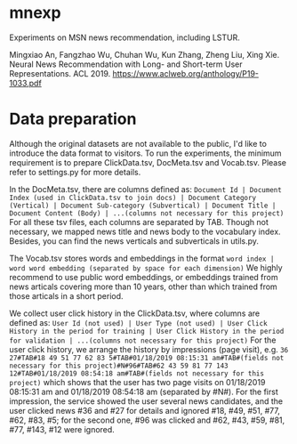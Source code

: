 # mnexp
Experiments on MSN news recommendation, including LSTUR.

Mingxiao An, Fangzhao Wu, Chuhan Wu, Kun Zhang, Zheng Liu, Xing Xie. Neural News Recommendation with Long- and Short-term
User Representations. ACL 2019. https://www.aclweb.org/anthology/P19-1033.pdf

# Data preparation
Although the original datasets are not available to the public, I'd like to introduce the data format to visitors.
To run the experiments, the minimum requirement is to prepare ClickData.tsv, DocMeta.tsv and Vocab.tsv. Please refer to settings.py for more details.

In the DocMeta.tsv, there are columns defined as:
`Document Id | Document Index (used in ClickData.tsv to join docs) | Document Category (Vertical) | Document Sub-category (Subvertical) | Document Title | Document Content (Body) | ...(columns not necessary for this project)`
For all these tsv files, each columns are separated by TAB. Though not necessary, we mapped news title and news body to the vocabulary index. Besides, you can find the news verticals and subverticals in utils.py.

The Vocab.tsv stores words and embeddings in the format 
`word index | word word embedding (separated by space for each dimension)`
We highly recommend to use public word embeddings, or embeddings trained from news articals covering more than 10 years, other than which trained from those articals in a short period. 

We collect user click history in the ClickData.tsv, where columns are defined as:
`User Id (not used) | User Type (not used) | User Click History in the period for training | User Click History in the period for validation | ...(columns not necessary for this project)`
For the user click history, we arrange the history by impressions (page visit), e.g. 
`36 27#TAB#18 49 51 77 62 83 5#TAB#01/18/2019 08:15:31 am#TAB#(fields not necessary for this project)#N#96#TAB#62 43 59 81 77 143 12#TAB#01/18/2019 08:54:18 am#TAB#(fields not necessary for this project)`
which shows that the user has two page visits on 01/18/2019 08:15:31 am and 01/18/2019 08:54:18 am (separated by #N#). For the first impression, the service showed the user several news candidates, and the user clicked news #36 and #27 for details and ignored #18, #49, #51, #77, #62, #83, #5; for the second one, #96 was clicked and #62, #43, #59, #81, #77, #143, #12 were ignored.

